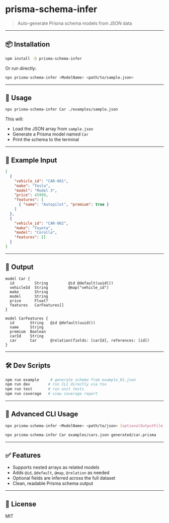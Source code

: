 # prisma-schema-infer

> Auto-generate Prisma schema models from JSON data

---

## 📦 Installation

```bash
npm install -D prisma-schema-infer
```

Or run directly:

```bash
npx prisma-schema-infer <ModelName> <path/to/sample.json>
```

---

## 🚀 Usage

```bash
npx prisma-schema-infer Car ./examples/sample.json
```

This will:
- Load the JSON array from `sample.json`
- Generate a Prisma model named `Car`
- Print the schema to the terminal

---

## 🧪 Example Input

```json
[
  {
    "vehicle_id": "CAR-001",
    "make": "Tesla",
    "model": "Model 3",
    "price": 45999,
    "features": [
      { "name": "Autopilot", "premium": true }
    ]
  },
  {
    "vehicle_id": "CAR-002",
    "make": "Toyota",
    "model": "Corolla",
    "features": []
  }
]
```

---

## 🧾 Output

```prisma
model Car {
  id         String         @id @default(uuid())
  vehicleId  String         @map("vehicle_id")
  make       String
  model      String
  price      Float?
  features   CarFeatures[]
}

model CarFeatures {
  id       String   @id @default(uuid())
  name     String
  premium  Boolean
  carId    String
  car      Car      @relation(fields: [carId], references: [id])
}
```

---

## 🛠 Dev Scripts

```bash
npm run example     # generate schema from example_01.json
npm run dev        # run CLI directly via tsx
npm run test       # run unit tests
npm run coverage   # view coverage report
```

---

## 🧰 Advanced CLI Usage

```bash
npx prisma-schema-infer <ModelName> <path/to/json> [optionalOutputFile]
```

```bash
npx prisma-schema-infer Car examples/cars.json generated/car.prisma
```

---

## ✅ Features

- Supports nested arrays as related models
- Adds `@id`, `@default`, `@map`, `@relation` as needed
- Optional fields are inferred across the full dataset
- Clean, readable Prisma schema output

---

## 📄 License

MIT